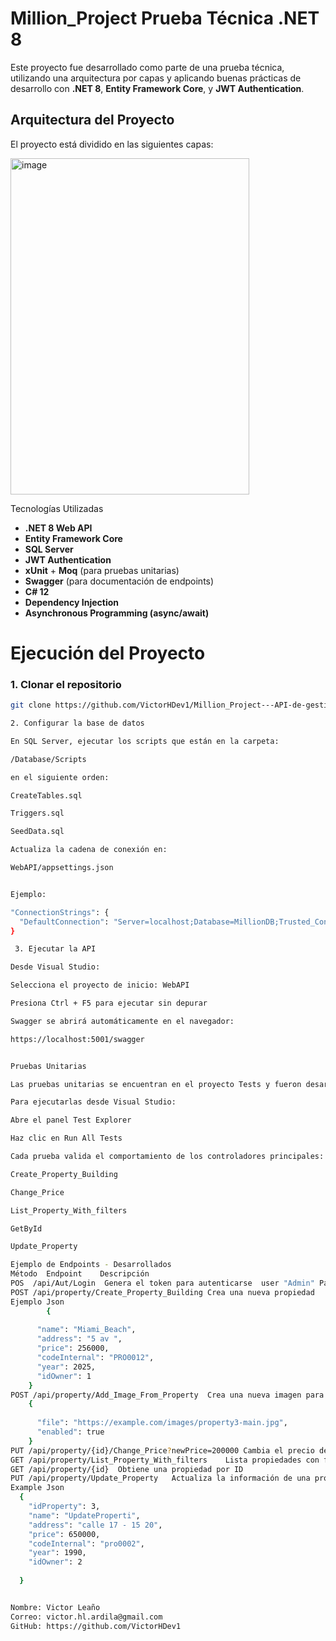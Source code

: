 # Million_Project Prueba Técnica .NET 8

Este proyecto fue desarrollado como parte de una prueba técnica, utilizando una arquitectura por capas y aplicando buenas prácticas de desarrollo con **.NET 8**, **Entity Framework Core**, y **JWT Authentication**.


## Arquitectura del Proyecto

El proyecto está dividido en las siguientes capas:

<img width="382" height="538" alt="image" src="https://github.com/user-attachments/assets/a9056651-ead1-4beb-bf83-2f4988f77469" />

Tecnologías Utilizadas

- **.NET 8 Web API**
- **Entity Framework Core**
- **SQL Server**
- **JWT Authentication**
- **xUnit** + **Moq** (para pruebas unitarias)
- **Swagger** (para documentación de endpoints)
- **C# 12**
- **Dependency Injection**
- **Asynchronous Programming (async/await)**


# Ejecución del Proyecto

### 1. Clonar el repositorio

```bash
git clone https://github.com/VictorHDev1/Million_Project---API-de-gestion-de-propiedades

2. Configurar la base de datos

En SQL Server, ejecutar los scripts que están en la carpeta:

/Database/Scripts

en el siguiente orden:

CreateTables.sql

Triggers.sql

SeedData.sql

Actualiza la cadena de conexión en:

WebAPI/appsettings.json


Ejemplo:

"ConnectionStrings": {
  "DefaultConnection": "Server=localhost;Database=MillionDB;Trusted_Connection=True;TrustServerCertificate=True;"
}

 3. Ejecutar la API

Desde Visual Studio:

Selecciona el proyecto de inicio: WebAPI

Presiona Ctrl + F5 para ejecutar sin depurar

Swagger se abrirá automáticamente en el navegador:

https://localhost:5001/swagger


Pruebas Unitarias

Las pruebas unitarias se encuentran en el proyecto Tests y fueron desarrolladas con xUnit y Moq.

Para ejecutarlas desde Visual Studio:

Abre el panel Test Explorer

Haz clic en Run All Tests

Cada prueba valida el comportamiento de los controladores principales:

Create_Property_Building

Change_Price

List_Property_With_filters

GetById

Update_Property

Ejemplo de Endpoints - Desarrollados
Método	Endpoint	Descripción
POS  /api/Aut/Login  Genera el token para autenticarse  user "Admin" Password "1234"
POST /api/property/Create_Property_Building	Crea una nueva propiedad
Ejemplo Json
        {
     
      "name": "Miami_Beach",
      "address": "5 av ",
      "price": 256000,
      "codeInternal": "PRO0012",
      "year": 2025,
      "idOwner": 1
    }
POST /api/property/Add_Image_From_Property	Crea una nueva imagen para la  propiedad
    {
    
      "file": "https://example.com/images/property3-main.jpg",
      "enabled": true
    }
PUT	/api/property/{id}/Change_Price?newPrice=200000	Cambia el precio de una propiedad
GET	/api/property/List_Property_With_filters	Lista propiedades con filtros
GET	/api/property/{id}	Obtiene una propiedad por ID
PUT	/api/property/Update_Property	Actualiza la información de una propiedad
Example Json 
  {
    "idProperty": 3,
    "name": "UpdateProperti",
    "address": "calle 17 - 15 20",
    "price": 650000,
    "codeInternal": "pro0002",
    "year": 1990,
    "idOwner": 2
  
  }


Nombre: Victor Leaño
Correo: victor.hl.ardila@gmail.com
GitHub: https://github.com/VictorHDev1

